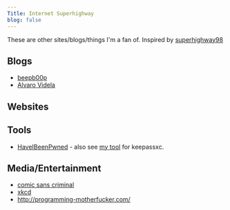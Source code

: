 ```yaml
---
Title: Internet Superhighway
blog: false
---
```


These are other sites/blogs/things I'm a fan of. Inspired by [superhighway98](https://www.superhighway98.com/)

## Blogs

* [beepb00p](https://beepb00p.xyz/)
* [Alvaro Videla](https://alvaro-videla.com/archive.html)

## Websites

## Tools

* [HaveIBeenPwned](https://haveibeenpwned.com/) - also see [my tool](https://github.com/seanbreckenridge/keepassxc-pwned) for keepassxc.

## Media/Entertainment

* [comic sans criminal](https://www.comicsanscriminal.com/)
* [xkcd](https://xkcd.com/)
* <http://programming-motherfucker.com/>
